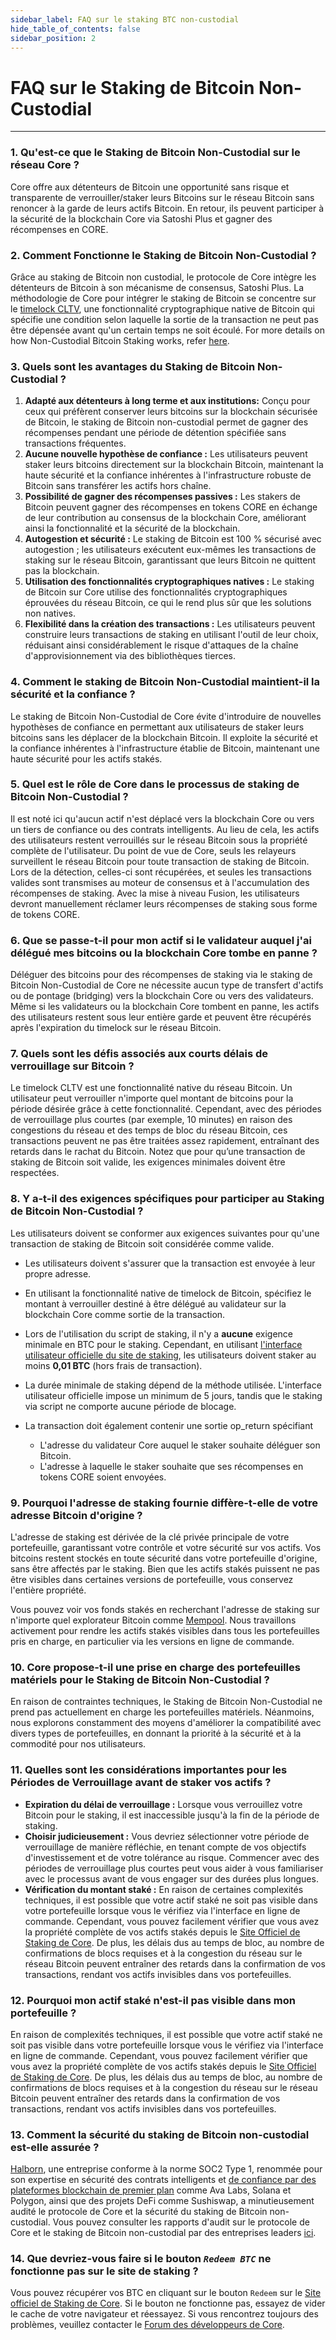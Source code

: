 ```yaml
---
sidebar_label: FAQ sur le staking BTC non-custodial
hide_table_of_contents: false
sidebar_position: 2
---
```


# FAQ sur le Staking de Bitcoin Non-Custodial

---

### 1\. Qu'est-ce que le Staking de Bitcoin Non-Custodial sur le réseau Core ?

Core offre aux détenteurs de Bitcoin une opportunité sans risque et transparente de verrouiller/staker leurs Bitcoins sur le réseau Bitcoin sans renoncer à la garde de leurs actifs Bitcoin. En retour, ils peuvent participer à la sécurité de la blockchain Core via Satoshi Plus et gagner des récompenses en CORE.

### 2\. Comment Fonctionne le Staking de Bitcoin Non-Custodial ?

Grâce au staking de Bitcoin non custodial, le protocole de Core intègre les détenteurs de Bitcoin à son mécanisme de consensus, Satoshi Plus. La méthodologie de Core pour intégrer le staking de Bitcoin se concentre sur le [timelock CLTV](https://en.bitcoin.it/wiki/Timelock#CheckLockTimeVerify), une fonctionnalité cryptographique native de Bitcoin qui spécifie une condition selon laquelle la sortie de la transaction ne peut pas être dépensée avant qu'un certain temps ne soit écoulé. For more details on how Non-Custodial Bitcoin Staking works, refer [here](../Learn/products/btc-staking/btc-staking-working.md).

### 3\. Quels sont les avantages du Staking de Bitcoin Non-Custodial ?

1. **Adapté aux détenteurs à long terme et aux institutions:** Conçu pour ceux qui préfèrent conserver leurs bitcoins sur la blockchain sécurisée de Bitcoin, le staking de Bitcoin non-custodial permet de gagner des récompenses pendant une période de détention spécifiée sans transactions fréquentes.
2. **Aucune nouvelle hypothèse de confiance :** Les utilisateurs peuvent staker leurs bitcoins directement sur la blockchain Bitcoin, maintenant la haute sécurité et la confiance inhérentes à l'infrastructure robuste de Bitcoin sans transférer les actifs hors chaîne.
3. **Possibilité de gagner des récompenses passives :** Les stakers de Bitcoin peuvent gagner des récompenses en tokens CORE en échange de leur contribution au consensus de la blockchain Core, améliorant ainsi la fonctionnalité et la sécurité de la blockchain.
4. **Autogestion et sécurité :** Le staking de Bitcoin est 100 % sécurisé avec autogestion ; les utilisateurs exécutent eux-mêmes les transactions de staking sur le réseau Bitcoin, garantissant que leurs Bitcoin ne quittent pas la blockchain.
5. **Utilisation des fonctionnalités cryptographiques natives :** Le staking de Bitcoin sur Core utilise des fonctionnalités cryptographiques éprouvées du réseau Bitcoin, ce qui le rend plus sûr que les solutions non natives.
6. **Flexibilité dans la création des transactions :** Les utilisateurs peuvent construire leurs transactions de staking en utilisant l'outil de leur choix, réduisant ainsi considérablement le risque d'attaques de la chaîne d'approvisionnement via des bibliothèques tierces.

### 4\. Comment le staking de Bitcoin Non-Custodial maintient-il la sécurité et la confiance ?

Le staking de Bitcoin Non-Custodial de Core évite d'introduire de nouvelles hypothèses de confiance en permettant aux utilisateurs de staker leurs bitcoins sans les déplacer de la blockchain Bitcoin. Il exploite la sécurité et la confiance inhérentes à l'infrastructure établie de Bitcoin, maintenant une haute sécurité pour les actifs stakés.

### 5\. Quel est le rôle de Core dans le processus de staking de Bitcoin Non-Custodial ?

Il est noté ici qu'aucun actif n'est déplacé vers la blockchain Core ou vers un tiers de confiance ou des contrats intelligents. Au lieu de cela, les actifs des utilisateurs restent verrouillés sur le réseau Bitcoin sous la propriété complète de l'utilisateur. Du point de vue de Core, seuls les relayeurs surveillent le réseau Bitcoin pour toute transaction de staking de Bitcoin. Lors de la détection, celles-ci sont récupérées, et seules les transactions valides sont transmises au moteur de consensus et à l'accumulation des récompenses de staking. Avec la mise à niveau Fusion, les utilisateurs devront manuellement réclamer leurs récompenses de staking sous forme de tokens CORE.

### 6\. Que se passe-t-il pour mon actif si le validateur auquel j'ai délégué mes bitcoins ou la blockchain Core tombe en panne ?

Déléguer des bitcoins pour des récompenses de staking via le staking de Bitcoin Non-Custodial de Core ne nécessite aucun type de transfert d'actifs ou de pontage (bridging) vers la blockchain Core ou vers des validateurs. Même si les validateurs ou la blockchain Core tombent en panne, les actifs des utilisateurs restent sous leur entière garde et peuvent être récupérés après l'expiration du timelock sur le réseau Bitcoin.

### 7\. Quels sont les défis associés aux courts délais de verrouillage sur Bitcoin ?

Le timelock CLTV est une fonctionnalité native du réseau Bitcoin. Un utilisateur peut verrouiller n'importe quel montant de bitcoins pour la période désirée grâce à cette fonctionnalité. Cependant, avec des périodes de verrouillage plus courtes (par exemple, 10 minutes) en raison des congestions du réseau et des temps de bloc du réseau Bitcoin, ces transactions peuvent ne pas être traitées assez rapidement, entraînant des retards dans le rachat du Bitcoin. Notez que pour qu’une transaction de staking de Bitcoin soit valide, les exigences minimales doivent être respectées.

### 8\. Y a-t-il des exigences spécifiques pour participer au Staking de Bitcoin Non-Custodial ?

Les utilisateurs doivent se conformer aux exigences suivantes pour qu'une transaction de staking de Bitcoin soit considérée comme valide.

- Les utilisateurs doivent s'assurer que la transaction est envoyée à leur propre adresse.

- En utilisant la fonctionnalité native de timelock de Bitcoin, spécifiez le montant à verrouiller destiné à être délégué au validateur sur la blockchain Core comme sortie de la transaction.

- Lors de l'utilisation du script de staking, il n'y a **aucune** exigence minimale en BTC pour le staking. Cependant, en utilisant [l'interface utilisateur officielle du site de staking](https://stake.coredao.org/staking), les utilisateurs doivent staker au moins **0,01 BTC** (hors frais de transaction).

- La durée minimale de staking dépend de la méthode utilisée. L'interface utilisateur officielle impose un minimum de 5 jours, tandis que le staking via script ne comporte aucune période de blocage.

- La transaction doit également contenir une sortie op\_return spécifiant
  - L'adresse du validateur Core auquel le staker souhaite déléguer son Bitcoin.
  - L'adresse à laquelle le staker souhaite que ses récompenses en tokens CORE soient envoyées.

### 9\. Pourquoi l'adresse de staking fournie diffère-t-elle de votre adresse Bitcoin d'origine ?

L'adresse de staking est dérivée de la clé privée principale de votre portefeuille, garantissant votre contrôle et votre sécurité sur vos actifs. Vos bitcoins restent stockés en toute sécurité dans votre portefeuille d'origine, sans être affectés par le staking. Bien que les actifs stakés puissent ne pas être visibles dans certaines versions de portefeuille, vous conservez l'entière propriété.

Vous pouvez voir vos fonds stakés en recherchant l'adresse de staking sur n'importe quel explorateur Bitcoin comme [Mempool](https://mempool.space/). Nous travaillons activement pour rendre les actifs stakés visibles dans tous les portefeuilles pris en charge, en particulier via les versions en ligne de commande.

### 10\. Core propose-t-il une prise en charge des portefeuilles matériels pour le Staking de Bitcoin Non-Custodial ?

En raison de contraintes techniques, le Staking de Bitcoin Non-Custodial ne prend pas actuellement en charge les portefeuilles matériels. Néanmoins, nous explorons constamment des moyens d'améliorer la compatibilité avec divers types de portefeuilles, en donnant la priorité à la sécurité et à la commodité pour nos utilisateurs.

### 11\. Quelles sont les considérations importantes pour les Périodes de Verrouillage avant de staker vos actifs ?

- **Expiration du délai de verrouillage :** Lorsque vous verrouillez votre Bitcoin pour le staking, il est inaccessible jusqu'à la fin de la période de staking.
- **Choisir judicieusement :** Vous devriez sélectionner votre période de verrouillage de manière réfléchie, en tenant compte de vos objectifs d'investissement et de votre tolérance au risque. Commencer avec des périodes de verrouillage plus courtes peut vous aider à vous familiariser avec le processus avant de vous engager sur des durées plus longues.
- **Vérification du montant staké :** En raison de certaines complexités techniques, il est possible que votre actif staké ne soit pas visible dans votre portefeuille lorsque vous le vérifiez via l'interface en ligne de commande. Cependant, vous pouvez facilement vérifier que vous avez la propriété complète de vos actifs stakés depuis le [Site Officiel de Staking de Core](https://stake.coredao.org/). De plus, les délais dus au temps de bloc, au nombre de confirmations de blocs requises et à la congestion du réseau sur le réseau Bitcoin peuvent entraîner des retards dans la confirmation de vos transactions, rendant vos actifs invisibles dans vos portefeuilles.

### 12\. Pourquoi mon actif staké n'est-il pas visible dans mon portefeuille ?

En raison de complexités techniques, il est possible que votre actif staké ne soit pas visible dans votre portefeuille lorsque vous le vérifiez via l'interface en ligne de commande. Cependant, vous pouvez facilement vérifier que vous avez la propriété complète de vos actifs stakés depuis le [Site Officiel de Staking de Core](https://stake.coredao.org/). De plus, les délais dus au temps de bloc, au nombre de confirmations de blocs requises et à la congestion du réseau sur le réseau Bitcoin peuvent entraîner des retards dans la confirmation de vos transactions, rendant vos actifs invisibles dans vos portefeuilles.

### 13\. Comment la sécurité du staking de Bitcoin non-custodial est-elle assurée ?

[Halborn](https://www.halborn.com/), une entreprise conforme à la norme SOC2 Type 1, renommée pour son expertise en sécurité des contrats intelligents et [de confiance par des plateformes blockchain de premier plan](https://www.halborn.com/about/who-trusts-us) comme Ava Labs, Solana et Polygon, ainsi que des projets DeFi comme Sushiswap, a minutieusement audité le protocole de Core et la sécurité du staking de Bitcoin non-custodial. Vous pouvez consulter les rapports d'audit sur le protocole de Core et le staking de Bitcoin non-custodial par des entreprises leaders [ici](https://docs.coredao.org/docs/Learn/audit).

### 14\. Que devriez-vous faire si le bouton _`Redeem BTC`_ ne fonctionne pas sur le site de staking ?

Vous pouvez récupérer vos BTC en cliquant sur le bouton `Redeem` sur le [Site officiel de Staking de Core](https://stake.coredao.org/). Si le bouton ne fonctionne pas, essayez de vider le cache de votre navigateur et réessayez. Si vous rencontrez toujours des problèmes, veuillez contacter le [Forum des développeurs de Core](https://forum.coredao.org/).


